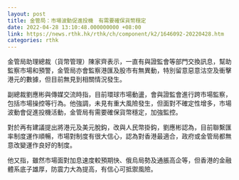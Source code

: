 ```yaml
---
layout: post
title: 金管局：市場波動促進投機　有需要確保貨幣穩定
date: 2022-04-28 13:10:48.000000000 +08:00
link: https://news.rthk.hk/rthk/ch/component/k2/1646092-20220428.htm
categories: rthk
---
```


金管局助理總裁（貨幣管理）陳家齊表示，一直有與證監會等部門交換訊息，幫助監察市場和預警，金管局亦會監察港匯及股市有無異動，特別留意惡意沽空及衝擊港元的數據，但目前無見到相關情況發生。

副總裁劉應彬與傳媒交流時指，目前環球市場動盪，會與證監會進行跨市場監察，包括市場操控等行為。他強調，未見有重大風險發生，但面對不確定性增多，市場波動會促進投機活動，金管局有需要確保貨幣穩定，加強監控。

對於再有建議提出將港元及美元脫鈎，改與人民幣掛鈎，劉應彬認為，目前聯繫匯率制度運作順暢，市場對制度有很大信心，認為對香港最適合，政府或金管局都無意改變運作良好的制度。

他又指，雖然市場面對加息速度較預期快、俄烏局勢及通脹高企等，但香港的金融體系底子雄厚，防震力大為提高，有信心可抵禦風險。
